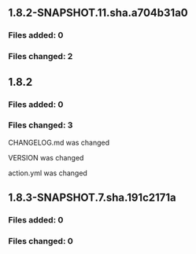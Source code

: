 ## 1.8.2-SNAPSHOT.11.sha.a704b31a0

### Files added: 0

### Files changed: 2


## 1.8.2

### Files added: 0

### Files changed: 3

CHANGELOG.md was changed

VERSION was changed

action.yml was changed


## 1.8.3-SNAPSHOT.7.sha.191c2171a

### Files added: 0

### Files changed: 0


